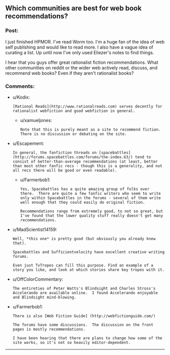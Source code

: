 ## Which communities are best for web book recommendations?

### Post:

I just finished HPMOR. I've read Worm too. I'm a huge fan of the idea of web self publishing and would like to read more. I also have a vague idea of curating a list. Up until now I've only used Eliezer's notes to find things.

I hear that you guys offer great rationalist fiction recommendations. What other communities on reddit or the wider web actively read, discuss, and recommend web books? Even if they aren't rationalist books?


### Comments:

- u/Kodix:
  ```
  [Rational Reads](http://www.rationalreads.com) serves decently for rationalist webfiction and good webfiction in general.
  ```

  - u/xamueljones:
    ```
    Note that this is purely meant as a site to recommend fiction. There is no discussion or debating on the site.
    ```

- u/Escapement:
  ```
  In general, the fanfiction threads on [spacebattles](http://forums.spacebattles.com/forums/the-index.63/) tend to consist of better-than-average recommendations (at least, better than most other fanfic recs - though this is a generality, and not all recs there will be good or even readable).
  ```

  - u/Farmerbob1:
    ```
    Yes, Spacebattles has a quite amazing group of folks over there.  There are quite a few fanfic writers who seem to write only within Spacebattles in the forums - several of them write well enough that they could easily do original fiction.

    Recommendations range from extremely good, to not so great, but I've found that the lower quality stuff really doesn't get many recommendations.
    ```

- u/MadScientist14159:
  ```
  Well, *this one* is pretty good (but obviously you already knew that).

  Spacebattles and Sufficientvelocity have excellent creative writing forums.

  Even just TvTropes can fill this purpose. Find an example of a story you like, and look at which stories share key tropes with it.
  ```

- u/OffColorCommentary:
  ```
  The entireties of Peter Watts's Blindsight and Charles Stross's Accelerando are available online.  I found Accelerando enjoyable and Blindsight mind-blowing.
  ```

- u/Farmerbob1:
  ```
  There is also [Web Fiction Guide] (http://webfictionguide.com/)

  The forums have some discussions.  The discussion on the front pages is mostly recommendations.

  I have been hearing that there are plans to change how some of the site works, so it's not so heavily editor-dependent.
  ```

---

